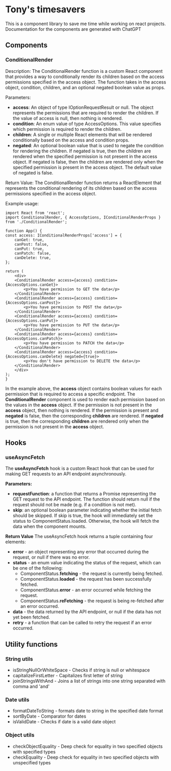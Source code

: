 # Tony's timesavers

This is a component library to save me time while working on react projects.
Documentation for the components are generated with ChatGPT

## Components

### ConditionalRender
Description:
The ConditionalRender function is a custom React component that provides a way to conditionally render its children based on the access permissions specified in the access object. The function takes in the access object, condition, children, and an optional negated boolean value as props.

Parameters:
 - **access**: An object of type IOptionRequestResult or null. The object represents the permissions that are required to render the children. If the value of access is null, then nothing is rendered.
 - **condition**: An enum value of type AccessOptions. This value specifies which permission is required to render the children.
 - **children**: A single or multiple React elements that will be rendered conditionally based on the access and condition props.
 - **negated**: An optional boolean value that is used to negate the condition for rendering the children. If negated is true, then the children are rendered when the specified permission is not present in the access object. If negated is false, then the children are rendered only when the specified permission is present in the access object. The default value of negated is false.

Return Value:
The ConditionalRender function returns a ReactElement that represents the conditional rendering of its children based on the access permissions specified in the access object.

Example usage: 

    import React from 'react';
    import ConditionalRender, { AccessOptions, IConditionalRenderProps } from './ConditionalRender';

    function App() {
    const access: IConditionalRenderProps['access'] = {
        canGet: true,
        canPost: false,
        canPut: true,
        canPatch: false,
        canDelete: true,
    };

    return (
        <div>
        <ConditionalRender access={access} condition={AccessOptions.canGet}>
            <p>You have permission to GET the data</p>
        </ConditionalRender>
        <ConditionalRender access={access} condition={AccessOptions.canPost}>
            <p>You have permission to POST the data</p>
        </ConditionalRender>
        <ConditionalRender access={access} condition={AccessOptions.canPut}>
            <p>You have permission to PUT the data</p>
        </ConditionalRender>
        <ConditionalRender access={access} condition={AccessOptions.canPatch}>
            <p>You have permission to PATCH the data</p>
        </ConditionalRender>
        <ConditionalRender access={access} condition={AccessOptions.canDelete} negated={true}>
            <p>You don't have permission to DELETE the data</p>
        </ConditionalRender>
        </div>
    );
    }

In the example above, the **access** object contains boolean values for each permission that is required to access a specific endpoint. The **ConditionalRender** component is used to render each permission based on the values in the **access** object. If the permission is not present in the **access** object, then nothing is rendered. If the permission is present and **negated** is false, then the corresponding **children** are rendered. If **negated** is true, then the corresponding **children** are rendered only when the permission is not present in the **access** object.

## Hooks

### useAsyncFetch
The **useAsyncFetch** hook is a custom React hook that can be used for making GET requests to an API endpoint asynchronously.

**Parameters:**
 - **requestFunction**: a function that returns a Promise representing the GET request to the API endpoint. The function should return null if the request should not be made (e.g. if a condition is not met).
 - **skip**: an optional boolean parameter indicating whether the initial fetch should be skipped. If skip is true, the hook will immediately set the status to ComponentStatus.loaded. Otherwise, the hook will fetch the data when the component mounts.

**Return Value**
The useAsyncFetch hook returns a tuple containing four elements:

 - **error** - an object representing any error that occurred during the request, or null if there was no error.
 - **status** - an enum value indicating the status of the request, which can be one of the following:
     - ComponentStatus.**fetching** - the request is currently being fetched.
     - ComponentStatus.**loaded** - the request has been successfully fetched.
     - ComponentStatus.**error** - an error occurred while fetching the request.
     - ComponentStatus.**reFetching** - the request is being re-fetched after an error occurred.
 - **data** - the data returned by the API endpoint, or null if the data has not yet been fetched.
 - **retry** - a function that can be called to retry the request if an error occurred.

## Utility functions

### String utils
 - isStringNullOrWhiteSpace - Checks if string is null or whitespace
 - capitalizeFirstLetter - Capitalizes first letter of string
 - joinStringsWithAnd - Joins a list of strings into one string separated with comma and 'and'

### Date utils
 - formatDateToString - formats date to string in the specified date format
 - sortByDate - Comparator for dates
 - isValidDate - Checks if date is a valid date object

### Object utils
 - checkObjectEquality - Deep check for equality in two specified objects with specified types
 - checkEquality - Deep check for equality in two specified objects with unspecified types